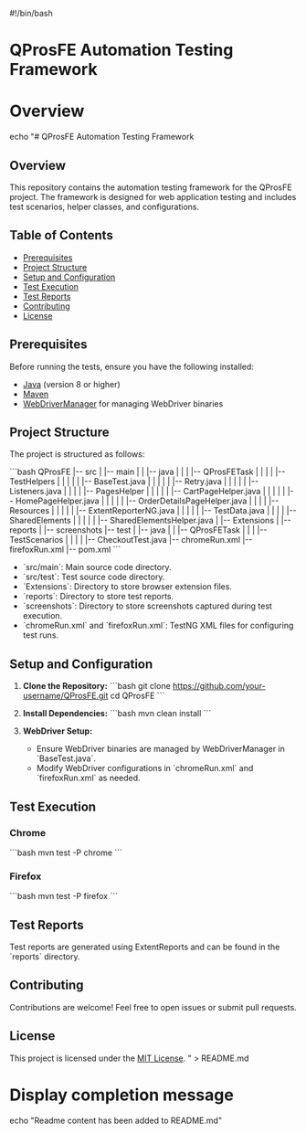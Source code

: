 #!/bin/bash

# QProsFE Automation Testing Framework

# Overview
echo "# QProsFE Automation Testing Framework

## Overview

This repository contains the automation testing framework for the QProsFE project. The framework is designed for web application testing and includes test scenarios, helper classes, and configurations.

## Table of Contents

- [Prerequisites](#prerequisites)
- [Project Structure](#project-structure)
- [Setup and Configuration](#setup-and-configuration)
- [Test Execution](#test-execution)
- [Test Reports](#test-reports)
- [Contributing](#contributing)
- [License](#license)

## Prerequisites

Before running the tests, ensure you have the following installed:

- [Java](https://www.java.com/) (version 8 or higher)
- [Maven](https://maven.apache.org/)
- [WebDriverManager](https://github.com/bonigarcia/webdrivermanager) for managing WebDriver binaries

## Project Structure

The project is structured as follows:

\`\`\`bash
QProsFE
|-- src
|   |-- main
|   |   |-- java
|   |   |   |-- QProsFETask
|   |   |   |   |-- TestHelpers
|   |   |   |   |   |-- BaseTest.java
|   |   |   |   |   |-- Retry.java
|   |   |   |   |   |-- Listeners.java
|   |   |   |   |-- PagesHelper
|   |   |   |   |   |-- CartPageHelper.java
|   |   |   |   |   |-- HomePageHelper.java
|   |   |   |   |   |-- OrderDetailsPageHelper.java
|   |   |   |   |-- Resources
|   |   |   |   |   |-- ExtentReporterNG.java
|   |   |   |   |   |-- TestData.java
|   |   |   |   |-- SharedElements
|   |   |   |   |   |-- SharedElementsHelper.java
|   |-- Extensions
|   |-- reports
|   |-- screenshots
|-- test
|   |-- java
|   |   |-- QProsFETask
|   |   |   |-- TestScenarios
|   |   |   |   |-- CheckoutTest.java
|-- chromeRun.xml
|-- firefoxRun.xml
|-- pom.xml
\`\`\`

- \`src/main\`: Main source code directory.
- \`src/test\`: Test source code directory.
- \`Extensions\`: Directory to store browser extension files.
- \`reports\`: Directory to store test reports.
- \`screenshots\`: Directory to store screenshots captured during test execution.
- \`chromeRun.xml\` and \`firefoxRun.xml\`: TestNG XML files for configuring test runs.

## Setup and Configuration

1. **Clone the Repository:**
   \`\`\`bash
   git clone https://github.com/your-username/QProsFE.git
   cd QProsFE
   \`\`\`

2. **Install Dependencies:**
   \`\`\`bash
   mvn clean install
   \`\`\`

3. **WebDriver Setup:**
   - Ensure WebDriver binaries are managed by WebDriverManager in \`BaseTest.java\`.
   - Modify WebDriver configurations in \`chromeRun.xml\` and \`firefoxRun.xml\` as needed.

## Test Execution

### Chrome
\`\`\`bash
mvn test -P chrome
\`\`\`

### Firefox
\`\`\`bash
mvn test -P firefox
\`\`\`

## Test Reports

Test reports are generated using ExtentReports and can be found in the \`reports\` directory.

## Contributing

Contributions are welcome! Feel free to open issues or submit pull requests.

## License

This project is licensed under the [MIT License](LICENSE).
" > README.md

# Display completion message
echo "Readme content has been added to README.md"
